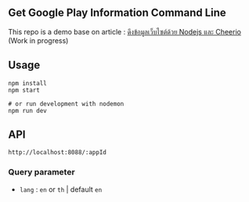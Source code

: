 Get Google Play Information Command Line
---

This repo is a demo base on article : [ดึงข้อมูลเว็บไซต์ด้วย Nodejs และ Cheerio](#) (Work in progress)


## Usage

```
npm install
npm start

# or run development with nodemon
npm run dev
```


## API

```
http://localhost:8088/:appId
```

### Query parameter

- `lang` : `en` or `th` | default `en`
